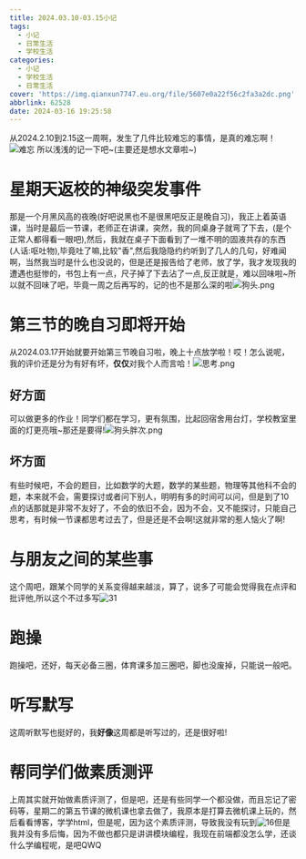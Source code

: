 ```yaml
---
title: 2024.03.10-03.15小记
tags:
  - 小记
  - 日常生活
  - 学校生活
categories:
  - 小记
  - 学校生活
  - 日常生活
cover: 'https://img.qianxun7747.eu.org/file/5607e0a22f56c2fa3a2dc.png'
abbrlink: 62528
date: 2024-03-16 19:25:58
---
```

从2024.2.10到2.15这一周啊，发生了几件比较难忘的事情，是真的难忘啊！<img src='https://bu.dusays.com/2021/01/15/7f88162ed7b16.png' alt='难忘'>
所以浅浅的记一下吧~(主要还是想水文章啦~)
# 星期天返校的神级突发事件
那是一个月黑风高的夜晚(好吧说黑也不是很黑吧反正是晚自习)，我正上着英语课，当时是最后一节课，老师正在讲课，突然，我的同桌身子就弯了下去，(是个正常人都得看一眼吧),然后，我就在桌子下面看到了一堆不明的固液共存的东西(人话:呕吐物),毕竟吐了嘛,比较"香",然后我隐隐约约听到了几人的几句，好难闻啊，当然我当时是什么也没说的，但是还是报告给了老师，放了学，我才发现我的遭遇也挺惨的，书包上有一点，尺子掉了下去沾了一点,反正就是，难以回味啦~所以就不回味了吧，毕竟一周之后再写的，记的也不是那么深的啦![狗头.png](https://emotion.acs.pw/emotion/Heo/狗头.png)
# 第三节的晚自习即将开始
从2024.03.17开始就要开始第三节晚自习啦，晚上十点放学啦！哎！怎么说呢，我的评价还是分为有好有坏，**仅仅**对我个人而言哈！![思考.png](https://emotion.acs.pw/emotion/Heo/思考.png)
## 好方面
可以做更多的作业！同学们都在学习，更有氛围，比起回宿舍用台灯，学校教室里面的灯更亮哦~那还是要得!![狗头胖次.png](https://emotion.acs.pw/emotion/Heo/狗头胖次.png)
## 坏方面
有些时候吧，不会的题目，比如数学的大题，数学的某些题，物理等其他科不会的题，本来就不会，需要探讨或者问下别人，明明有多的时间可以问，但是到了10点的话那就是非常不友好了，不会的依旧不会，因为不会，又不能探讨，只能自己思考，有时候一节课都思考过去了，但是还是不会啊!这就非常的惹人恼火了啊!
# 与朋友之间的某些事
这个周吧，跟某个同学的关系变得越来越淡，算了，说多了可能会觉得我在点评和批评他,所以这个不过多写![31](https://bu.dusays.com/2021/01/15/5363389630823.gif)
# 跑操
跑操吧，还好，每天必备三圈，体育课多加三圈吧，脚也没废掉，只能说一般吧。
# 听写默写
这周听默写也挺好的，我**好像**这周都是听写过的，还是很好啦!
# 帮同学们做素质测评
上周其实就开始做素质评测了，但是吧，还是有些同学一个都没做，而且忘记了密码等，星期二的第五节课的微机课也拿去做了，我原本是打算去微机课上玩的，然后看看博客，学学html，但是呢，因为这个素质评测，导致我没有玩到![16](https://bu.dusays.com/2021/01/15/9103f7ff39c88.gif)但是我并没有多后悔，因为不做也都只是讲讲模块编程，我现在前端都没怎么学，还谈什么学编程呢，是吧QWQ